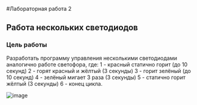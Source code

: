 #Лабораторная работа 2
## Работа нескольких светодиодов

### Цель работы
Разработать программу управления несколькими светодиодами аналогично работе светофора, где:
1 - красный статично горит (до 10 секунд)
2 - горят красный и жёлтый (3 секунды)
3 - горит зелёный (до 10 секунд)
4 - зелёный мигает 3 раза (3 секунды)
5 - статично горит жёлтый (3 секунды)
6 - конец цикла.

![image](https://github.com/belvasevg/Programming-of-microcontrollers-SUAI-/assets/62217397/ac3313e1-0158-4020-988d-3210e2d440c5)

